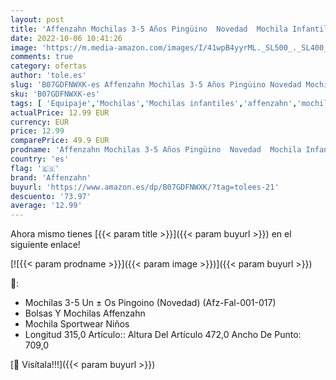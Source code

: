 ```yaml
---
layout: post
title: 'Affenzahn Mochilas 3-5 Años Pingüino  Novedad  Mochila Infantil  18 Cm  Multicolor'
date: 2022-10-06 10:41:26
image: 'https://m.media-amazon.com/images/I/41wpB4yyrML._SL500_._SL400_.jpg'
comments: true
category: ofertas
author: 'tole.es'
slug: 'B07GDFNWXK-es Affenzahn Mochilas 3-5 Años Pingüino Novedad Mochila...'
sku: 'B07GDFNWXK-es'
tags: [ 'Equipaje','Mochilas','Mochilas infantiles','affenzahn','mochila','🇪🇸', ]
actualPrice: 12.99 EUR
currency: EUR
price: 12.99
comparePrice: 49.9 EUR
prodname: 'Affenzahn Mochilas 3-5 Años Pingüino  Novedad  Mochila Infantil  18 Cm  Multicolor'
country: 'es'
flag: '🇪🇸'
brand: 'Affenzahn'
buyurl: 'https://www.amazon.es/dp/B07GDFNWXK/?tag=tolees-21'
descuento: '73.97'
average: '12.99'
---
```


Ahora mismo tienes [{{< param title >}}]({{< param buyurl >}}) en el siguiente enlace!

[![{{< param prodname >}}]({{< param image >}})]({{< param buyurl >}})

🔎:

- Mochilas 3-5 Un ± Os Pingoino (Novedad) (Afz-Fal-001-017)
- Bolsas Y Mochilas Affenzahn
- Mochila Sportwear Niños
- Longitud 315,0 Artículo:: Altura Del Artículo 472,0 Ancho De Punto: 709,0

[🛒 Visítala!!!]({{< param buyurl >}})
